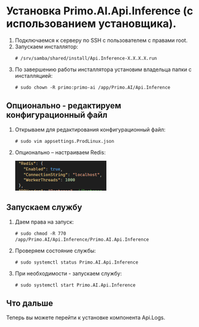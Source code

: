 # Установка Primo.AI.Api.Inference  (с использованием установщика).


1. Подключаемся к серверу по SSH с пользователем с правами root. 
1. Запускаем инсталлятор:
   ```
   # /srv/samba/shared/install/Api.Inference-X.X.X.X.run
   ```
1. По завершению работы инсталлятора установим владельца папки с инсталляцией:
   ```
   # sudo chown -R primo:primo-ai /app/Primo.AI/Api.Inference
   ```

## Опционально - редактируем конфигурационный файл
1. Открываем для редактирования конфигурационный файл:
   ```
   # sudo vim appsettings.ProdLinux.json
   ```   
1. Опционально – настраиваем Redis:
 
   ![](<../../../../.gitbook/assets1/primo-ai/install/inference/inference-3.png>)


## Запускаем службу

1. Даем права на запуск:
   ```
   # sudo chmod -R 770 /app/Primo.AI/Api.Inference/Primo.AI.Api.Inference
   ```
1. Проверяем состояние службы:
   ```
   # sudo systemctl status Primo.AI.Api.Inference
   ```
1. При необходимости - запускаем службу:
   ```
   # sudo systemctl start Primo.AI.Api.Inference
   ```

## Что дальше

Теперь вы можете перейти к установке компонента Api.Logs.
